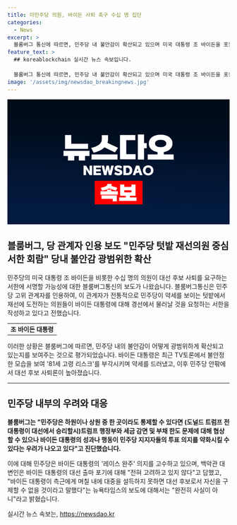 ```yaml
---
title: 미민주당 의원, 바이든 사퇴 촉구 수십 명 집단
categories:
  - News
excerpt: >
  블룸버그 통신에 따르면, 민주당 내 불안감이 확산되고 있으며 미국 대통령 조 바이든을 포함한 수십 명의 의원들이 대선 후보의 사퇴를 촉구하는 서한에 서명하고 있다. 바이든 대통령의 고령과 불안정한 모습이 논란을 일으키고 있으며 민주당 의원들 사이에서 바이든 대통령에 대한 불신이 고조되고 있다. 블룸버그는 민주당이 트럼프 행정부와 협상할 수 있는 가능성도 제기되고 있다고 전했다. 바이든 대통령은 대선 출마포기에 대해 고려 중이 아니라고 밝혔으며, 관련된 보도를 부인했다. 요약: 민주당 불안감 확산, 바이든 대통령 사퇴 요구에 대응
feature_text: >
  ## koreablockchain 실시간 뉴스 속보입니다.

  블룸버그 통신에 따르면, 민주당 내 불안감이 확산되고 있으며 미국 대통령 조 바이든을 포함한 수십 명의 의원들이 대선 후보의 사퇴를 촉구하는 서한에 서명하고 있다. 바이든 대통령의 고령과 불안정한 모습이 논란을 일으키고 있으며 민주당 의원들 사이에서 바이든 대통령에 대한 불신이 고조되고 있다. 블룸버그는 민주당이 트럼프 행정부와 협상할 수 있는 가능성도 제기되고 있다고 전했다. 바이든 대통령은 대선 출마포기에 대해 고려 중이 아니라고 밝혔으며, 관련된 보도를 부인했다. 요약: 민주당 불안감 확산, 바이든 대통령 사퇴 요구에 대응
image: '/assets/img/newsdao_breakingnews.jpg'
---
```


<p><img src="/assets/img/newsdao_breakingnews.jpg" alt="koreablockchain 속보" /></p>

<h2 data-ke-size="size26">블룸버그, 당 관계자 인용 보도 "민주당 텃밭 재선의원 중심 서한 회람" 당내 불안감 광범위한 확산</h2>

<p data-ke-size="size16">민주당의 미국 대통령 조 바이든을 비롯한 수십 명의 의원이 대선 후보 사퇴를 요구하는 서한에 서명할 가능성에 대한 블룸버그통신의 보도가 나왔습니다. 블룸버그통신은 민주당 고위 관계자를 인용하여, 이 관계자가 전통적으로 민주당이 약세를 보이는 텃밭에서 재선에 도전하는 의원들이 바이든 대통령에 대해 경선에서 물러날 것을 요청하는 서한을 작성하고 있다고 전했습니다.</p>

<table>
    <tr>
        <td style="text-align: center; height: 17px;"><b>조 바이든 대통령</b></td>
    </tr>
</table>

<p data-ke-size="size16">이러한 상황은 블룸버그에 따르면, 민주당 내의 불안감이 어떻게 광범위하게 확산되고 있는지를 보여주는 것으로 평가되었습니다. 바이든 대통령은 최근 TV토론에서 불안정한 모습을 보여 '81세 고령 리스크'를 부각시키며 약세를 드러냈고, 이후 민주당 안팎에서 대선 후보 사퇴론이 높아졌습니다.</p>

<hr>

<h2 data-ke-size="size26">민주당 내부의 우려와 대응</h2>

<p data-ke-size="size16"><b>블룸버그는 "민주당은 하원이나 상원 중 한 곳이라도 통제할 수 있다면 (도널드 트럼프 전 대통령이 대선에서 승리할시)트럼프 행정부와 세금 감면 및 부채 한도 문제에 대해 협상할 수 있으나 바이든 대통령의 성과나 행동이 민주당 지지자들의 투표 의지를 약화시킬 수 있다는 우려가 나오고 있다"고 진단했습니다.</b></p>

<p data-ke-size="size16">이에 대해 민주당은 바이든 대통령의 '레이스 완주' 의지를 고수하고 있으며, 백악관 대변인은 바이든 대통령의 대선 출마 포기에 대해 "전혀 고려하고 있지 않다"고 답했고, "바이든 대통령이 측근에게 며칠 내에 대중을 설득하지 못하면 대선 후보로서 자신을 구제할 수 없을 것이라고 말했다"는 뉴욕타임스의 보도에 대해서는 "완전히 사실이 아니"라고 밝혔습니다.</p>
실시간 뉴스 속보는, <a href="https://newsdao.kr" rel="dofollow">https://newsdao.kr</a>


